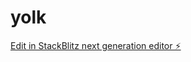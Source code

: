 # yolk

[Edit in StackBlitz next generation editor ⚡️](https://stackblitz.com/~/github.com/pope866/yolk)